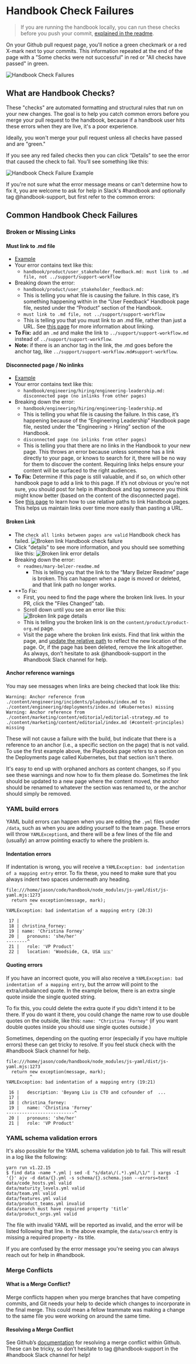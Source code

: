 # Handbook Check Failures

> If you are running the handbook locally, you can run these checks before you push your commit, [explained in the readme](../../../README.md).

On your Github pull request page, you'll notice a green checkmark or a red X-mark next to your commits. This information repeated at the end of the page with a "Some checks were not successful" in red or "All checks have passed" in green.

![Handbook Check Failures](https://storage.googleapis.com/sourcegraph-assets/handbook/handbook-checks.png)

## What are Handbook Checks?

These "checks" are automated formatting and structural rules that run on your new changes. The goal is to help you catch common errors before you merge your pull request to the handbook, because if a handbook user hits these errors when they are live, it's a poor experience.

Ideally, you won't merge your pull request unless all checks have passed and are "green."

If you see any red failed checks then you can click “Details” to see the error that caused the check to fail. You’ll see something like this:

![Handbook Check Failure Example](https://storage.googleapis.com/sourcegraph-assets/handbook/relocate-page-errors.png)

If you're not sure what the error message means or can't determine how to fix it, you are welcome to ask for help in Slack's #handbook and optionally tag @handbook-support, but first refer to the common errors:

## Common Handbook Check Failures

### Broken or Missing Links

#### Must link to .md file

- [Example](https://github.com/sourcegraph/about/runs/2976049292)
- Your error contains text like this:
  - `handbook/product/user_stakeholder_feedback.md: must link to .md file, not ../support/support-workflow`
- Breaking down the error:
  - `handbook/product/user_stakeholder_feedback.md:`
  - This is telling you what file is causing the failure. In this case, it’s something happening within in the “User Feedback” Handbook page file, nested under the “Product” section of the Handbook.
  - `must link to .md file, not ../support/support-workflow `
  - This is telling you that you must link to an .md file, rather than just a URL. See [this page](linking-within-handbook.md) for more information about linking.
- **To Fix:** add an `.md` and make the link to `../support/support-workflow.md` instead of `../support/support-workflow`.
- **Note:** if there is an anchor tag in the link, the .md goes before the anchor tag, like `../support/support-workflow.md#support-workflow`.

#### Disconnected page / No inlinks

- [Example](https://github.com/sourcegraph/about/runs/2975885844)
- Your error contains text like this:
  - `handbook/engineering/hiring/engineering-leadership.md: disconnected page (no inlinks from other pages)`
- Breaking down the error:
  - `handbook/engineering/hiring/engineering-leadership.md`
  - This is telling you what file is causing the failure. In this case, it’s happening because of the “Engineering Leadership” Handbook page file, nested under the “Engineering > Hiring” section of the Handbook.
  - `disconnected page (no inlinks from other pages)`
  - This is telling you that there are no links in the Handbook to your new page. This throws an error because unless someone has a link directly to your page, or knows to search for it, there will be no way for them to discover the content. Requiring links helps ensure your content will be surfaced to the right audiences.
- **To Fix:** Determine if this page is still valuable, and if so, on which other handbook page to add a link to this page. If it’s not obvious or you’re not sure, you should post for help in #handbook and tag someone you think might know better (based on the content of the disconnected page).
- See [this page](linking-within-handbook.md) to learn how to use relative paths to link Handbook pages. This helps us maintain links over time more easily than pasting a URL.

#### Broken Link

- The `check all links between pages are valid` Handbook check has failed.
  ![Broken link Handbook check failure](https://storage.googleapis.com/sourcegraph-assets/handbook/broken-link-failure.png)
- Click "details" to see more information, and you should see something like this:
  ![Broken link error details](https://storage.googleapis.com/sourcegraph-assets/handbook/broken-link-details.png)
- Breaking down the error:
  - `readmes/mary-belzer-readme.md`
    - This is telling you that the link to the “Mary Belzer Readme” page is broken. This can happen when a page is moved or deleted, and that link path no longer works.
- \*\*To Fix:
  - First, you need to find the page where the broken link lives. In your PR, click the "Files Changed" tab.
  - Scroll down until you see an error like this:
    ![Broken link page details](https://storage.googleapis.com/sourcegraph-assets/handbook/broken-link-page-detail.png)
  - This is telling you the broken link is on the `content/product/product-org.md` page.
  - Visit the page where the broken link exists. Find that link within the page, and [update the relative path](linking-within-handbook.md) to reflect the new location of the page. Or, if the page has been deleted, remove the link altogether. As always, don’t hesitate to ask @handbook-support in the #handbook Slack channel for help.

#### Anchor reference warnings

You may see messages when links are being checked that look like this:

```
Warning: Anchor reference from ./content/engineering/incidents/playbooks/index.md to ./content/engineering/deployments/index.md (#kubernetes) missing
Warning: Anchor reference from ./content/marketing/content/editorial/editorial-strategy.md to ./content/marketing/content/editorial/index.md (#content-principles) missing
```

These will not cause a failure with the build, but indicate that there is a reference to an anchor (i.e., a specific section on the page) that is not valid. To use the first example above, the Playbooks page refers to a section on the Deployments page called Kubernetes, but that section isn't there.

It's easy to end up with orphaned anchors as content changes, so if you see these warnings and now how to fix them please do. Sometimes the link should be updated to a new page where the content moved, the anchor should be renamed to whatever the section was renamed to, or the anchor should simply be removed.

### YAML build errors

YAML build errors can happen when you are editing the `.yml` files under `/data`, such as when you are adding yourself to the team page. These errors will throw `YAMLException`s, and there will be a few lines of the file and (usually) an arrow pointing exactly to where the problem is.

#### Indentation errors

If indentation is wrong, you will receive a `YAMLException: bad indentation of a mapping entry` error. To fix these, you need to make sure that you always indent two spaces underneath any heading.

```
file:///home/jason/code/handbook/node_modules/js-yaml/dist/js-yaml.mjs:1273
  return new exception(message, mark);
         ^
YAMLException: bad indentation of a mapping entry (20:3)

 17 |
 18 | christina_forney:
 19 | name: 'Christina Forney'
 20 |   pronouns: 'she/her'
--------^
 21 |   role: 'VP Product'
 22 |   location: 'Woodside, CA, USA 🇺🇸'
```

#### Quoting errors

If you have an incorrect quote, you will also receive a `YAMLException: bad indentation of a mapping entry`, but the arrow will point to the extra/unbalanced quote. In the example below, there is an extra single quote inside the single quoted string.

To fix this, you could delete the extra quote if you didn't intend it to be there. If you do want it there, you could change the name row to use double quotes on the outside, like this: `name: "Christina 'Forney"` (if you want double quotes inside you should use single quotes outside.)

Sometimes, depending on the quoting error (especially if you have multiple errors) these can get tricky to resolve. If you feel stuck check with the #handbook Slack channel for help.

```
file:///home/jason/code/handbook/node_modules/js-yaml/dist/js-yaml.mjs:1273
  return new exception(message, mark);
         ^
YAMLException: bad indentation of a mapping entry (19:21)

 16 |   description: 'Beyang Liu is CTO and cofounder of  ...
 17 |
 18 | christina_forney:
 19 |   name: 'Christina 'Forney'
--------------------------^
 20 |   pronouns: 'she/her'
 21 |   role: 'VP Product'
```

### YAML schema validation errors

It's also possible for the YAML schema validation job to fail. This will result in a log like the following:

```
yarn run v1.22.15
$ find data -name *.yml | sed -E "s/data\/(.*).yml/\1/" | xargs -I '{}' ajv -d data/{}.yml -s schema/{}.schema.json --errors=text
data/code_hosts.yml valid
data/maturity_levels.yml valid
data/team.yml valid
data/features.yml valid
data/product_teams.yml invalid
data/search must have required property 'title'
data/product_orgs.yml valid
```

The file with invalid YAML will be reported as invalid, and the error will be listed following that line. In the above example, the `data/search` entry is missing a required property - its title.

If you are confused by the error message you're seeing you can always reach out for help in #handbook.

### Merge Conflicts

#### What is a Merge Conflict?

Merge conflicts happen when you merge branches that have competing commits, and Git needs your help to decide which changes to incorporate in the final merge. This could mean a fellow teammate was making a change to the same file you were working on around the same time.

#### Resolving a Merge Conflict

See Github’s [documentation](https://docs.github.com/en/github/collaborating-with-pull-requests/addressing-merge-conflicts/resolving-a-merge-conflict-on-github) for resolving a merge conflict within Github. These can be tricky, so don’t hesitate to tag @handbook-support in the #handbook Slack channel for help!
